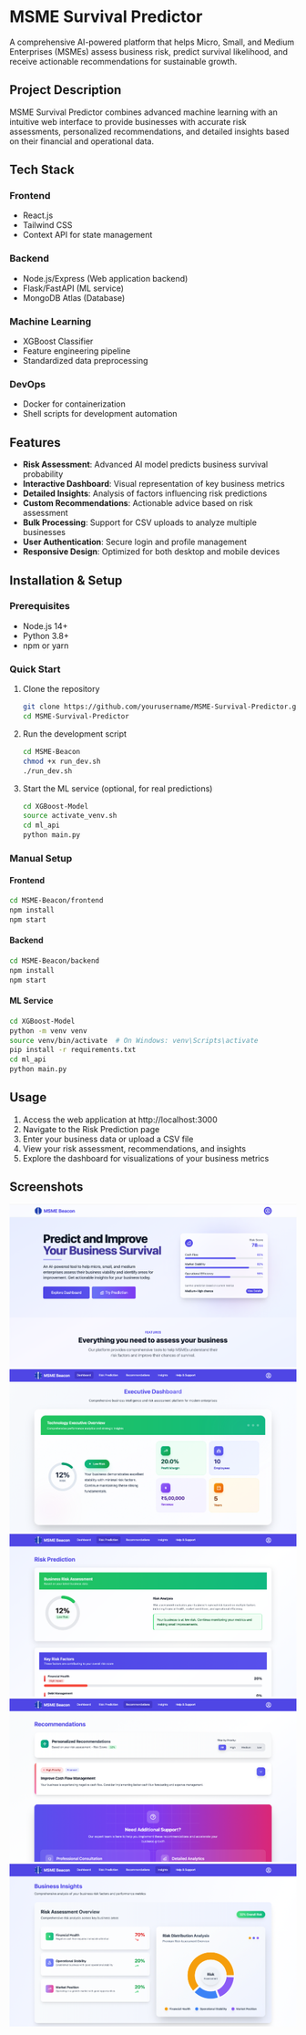 # MSME Survival Predictor

A comprehensive AI-powered platform that helps Micro, Small, and Medium Enterprises (MSMEs) assess business risk, predict survival likelihood, and receive actionable recommendations for sustainable growth.

## Project Description

MSME Survival Predictor combines advanced machine learning with an intuitive web interface to provide businesses with accurate risk assessments, personalized recommendations, and detailed insights based on their financial and operational data.

## Tech Stack

### Frontend
- React.js
- Tailwind CSS
- Context API for state management

### Backend
- Node.js/Express (Web application backend)
- Flask/FastAPI (ML service)
- MongoDB Atlas (Database)

### Machine Learning
- XGBoost Classifier
- Feature engineering pipeline
- Standardized data preprocessing

### DevOps
- Docker for containerization
- Shell scripts for development automation

## Features

- **Risk Assessment**: Advanced AI model predicts business survival probability
- **Interactive Dashboard**: Visual representation of key business metrics
- **Detailed Insights**: Analysis of factors influencing risk predictions
- **Custom Recommendations**: Actionable advice based on risk assessment
- **Bulk Processing**: Support for CSV uploads to analyze multiple businesses
- **User Authentication**: Secure login and profile management
- **Responsive Design**: Optimized for both desktop and mobile devices

## Installation & Setup

### Prerequisites
- Node.js 14+
- Python 3.8+
- npm or yarn

### Quick Start
1. Clone the repository
   ```bash
   git clone https://github.com/yourusername/MSME-Survival-Predictor.git
   cd MSME-Survival-Predictor
   ```

2. Run the development script
   ```bash
   cd MSME-Beacon
   chmod +x run_dev.sh
   ./run_dev.sh
   ```

3. Start the ML service (optional, for real predictions)
   ```bash
   cd XGBoost-Model
   source activate_venv.sh
   cd ml_api
   python main.py
   ```

### Manual Setup

#### Frontend
```bash
cd MSME-Beacon/frontend
npm install
npm start
```

#### Backend
```bash
cd MSME-Beacon/backend
npm install
npm start
```

#### ML Service
```bash
cd XGBoost-Model
python -m venv venv
source venv/bin/activate  # On Windows: venv\Scripts\activate
pip install -r requirements.txt
cd ml_api
python main.py
```

## Usage

1. Access the web application at http://localhost:3000
2. Navigate to the Risk Prediction page
3. Enter your business data or upload a CSV file
4. View your risk assessment, recommendations, and insights
5. Explore the dashboard for visualizations of your business metrics

## Screenshots

![Landing Page](MSME-Beacon/images/1.%20LandingPage.png)
![Dashboard](MSME-Beacon/images/2.%20Dashboard.png)
![Risk Prediction](MSME-Beacon/images/3.%20RiskPrediction.png)
![Recommendations](MSME-Beacon/images/4.%20Recommendations.png)
![Insights](MSME-Beacon/images/5.%20Insights.png)
